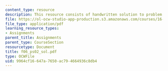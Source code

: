 ```yaml
---
content_type: resource
description: This resource consists of handwritten solution to problem set.
file: https://ol-ocw-studio-app-production.s3.amazonaws.com/courses/16-01-unified-engineering-i-ii-iii-iv-fall-2005-spring-2006/9964cf16647a7650ac794664936c8db4_f06_ps02_sol.pdf
file_type: application/pdf
learning_resource_types:
- Assignments
parent_title: Assignments
parent_type: CourseSection
resourcetype: Document
title: f06_ps02_sol.pdf
type: OCWFile
uid: 9964cf16-647a-7650-ac79-4664936c8db4
---
```

